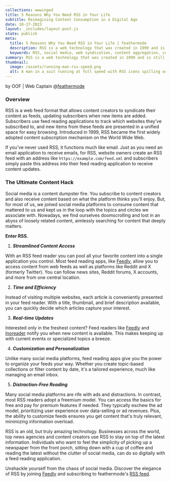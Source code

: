 ```yaml
---
collections: wwwinged
title: 5 Reasons Why You Need RSS in Your Life
subtitle: Reimagining Content Consumption in a Digital Age
date: 10-17-2023
layout: _includes/layout-post.js
state: publish
meta:
  title: 5 Reasons Why You Need RSS in Your Life | feathermode
  description: RSS is a web technology that was created in 1999 and is still the most effective way to consume tailored content on the web today. Let's review 5 reasons why you should have RSS in your life.
  keywords: RSS, social media, web syndication, content aggregation, content creation, web feeds
summary: RSS is a web technology that was created in 1999 and is still the most effective way to consume tailored content on the web today. Let's review 5 reasons why you should have RSS in your life.
thumbnail: 
  image: /assets/running-man-rss-speed.png
  alt: A man in a suit running at full speed with RSS icons spilling out behind him. Generated by prompting ChatGPT.
---
```


by OOF | Web Captain @<a href="https://feathermode.com" target="_blank" rel="noopener">feathermode</a>

### Overview
RSS is a web feed format that allows content creators to syndicate their content as feeds, updating subscribers when new items are added. Subscribers use feed reading applications to track which websites they've subscribed to, and new items from these feeds are presented in a unified space for easy browsing. Introduced in 1999, RSS became the first widely adopted content subscription mechanism on the World Wide Web.

If you've never used RSS, it functions much like email. Just as you need an email application to receive emails, for RSS, website owners create an RSS feed with an address like `https://example.com/feed.xml` and subscribers simply paste this address into their feed reading application to receive content updates.

### The Ultimate Content Hack
Social media is a content dumpster fire. You subscribe to content creators and also receive content based on what the platform thinks you'll enjoy. But, for most of us, we joined social media platforms to consume content that mattered to us and kept us in the loop with the topics and circles we associate with. Nowadays, we find ourselves doomscrolling and lost in an abyss of loosely related content, aimlessly searching for content that deeply matters. 

**Enter RSS.**

1. ***Streamlined Content Access***

With an RSS feed reader you can pool all your favorite content into a single application you control. Most feed reading apps, like [Feedly](https://feedly.com), allow you to access content from web feeds as well as platforms like Reddit and X (formerly Twitter). You can follow news sites, Reddit forums, X accounts, and more from one central location.

2. ***Time and Efficiency***

Instead of visiting multiple websites, each article is conveniently presented in your feed reader. With a title, thumbnail, and brief description available, you can quickly decide which articles capture your interest.

3. ***Real-time Updates***

Interested only in the freshest content? Feed readers like [Feedly](https://feedly.com) and [Inoreader](https://inoreader.com) notify you when new content is available. This makes keeping up with current events or specialized topics a breeze.

4. ***Customization and Personalization***

Unlike many social media platforms, feed reading apps give you the power to organize your feeds your way. Whether you create topic-based collections or filter content by date, it's a tailored experience, much like managing an email inbox.

5. ***Distraction-Free Reading***

Many social media platforms are rife with ads and distractions. In contrast, most RSS readers adopt a freemium model. You can access the basics for free and pay for premium features if needed. They typically eschew the ad model, prioritizing user experience over data-selling or ad revenues. Plus, the ability to customize feeds ensures you get content that's truly relevant, minimizing information overload.

RSS is an old, but truly amazing technology. Businesses across the world, top news agencies and content creators use RSS to stay on top of the latest information. Individuals who want to feel the simplicity of picking up a newspaper from the front porch, sitting down with a cup of coffee and reading the latest without the clutter of social media, can do so digitally with a feed reading application. 

Unshackle yourself from the chaos of social media. Discover the elegance of RSS by joining [Feedly](https://feedly.com) and subscribing to feathermode's [RSS feed](https://feathermode.com/feed.xml).
